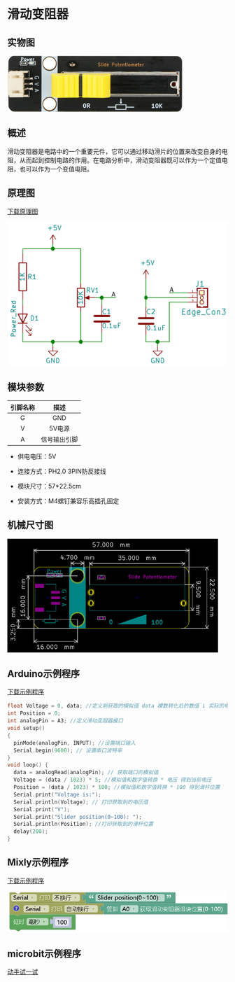 # 滑动变阻器

## 实物图

![实物图](slide_potentiometer/slide_potentiometer.png)

## 概述

​		滑动变阻器是电路中的一个重要元件，它可以通过移动滑片的位置来改变自身的电阻，从而起到控制电路的作用。在电路分析中，滑动变阻器既可以作为一个定值电阻，也可以作为一个变值电阻。

## 原理图

[下载原理图](slide_potentiometer/slide_potentiometer_schematic.pdf)

![原理图](slide_potentiometer/slide_potentiometer_schematic.png)

## 模块参数
| 引脚名称 |     描述     |
| :------: | :----------: |
|    G     |     GND      |
|    V     |    5V电源    |
|    A     | 信号输出引脚 |

- 供电电压：5V

- 连接方式：PH2.0 3PIN防反接线

- 模块尺寸：57*22.5cm

- 安装方式：M4螺钉兼容乐高插孔固定

## 机械尺寸图

![机械尺寸图](slide_potentiometer/slide_potentiometer_assenbly.png)

## Arduino示例程序

[下载示例程序](slide_potentiometer/slide_potentiometer.zip)

``` c
float Voltage = 0, data; //定义刚获取的模拟值 data 模数转化后的数值 i 实际的电阻大小 j
int Position = 0;
int analogPin = A3; //定义滑动变阻器接口
void setup()
{
  pinMode(analogPin, INPUT); //设置端口输入
  Serial.begin(9600); // 设置串口波特率
}
void loop() {
  data = analogRead(analogPin); // 获取端口的模拟值
  Voltage = (data / 1023) * 5; //模拟值和数字值转换 * 电压 得到当前电压
  Position = (data / 1023) * 100; //模拟值和数字值转换 * 100 得到滑杆位置
  Serial.print("Voltage is:");
  Serial.println(Voltage); // 打印获取到的电压值
  Serial.print("V");
  Serial.print("Slider position(0~100): ");
  Serial.println(Position); //打印获取到的滑杆位置
  delay(200);
}
```

## Mixly示例程序

[下载示例程序](slide_potentiometer/slide_potentiometer_Mixly_demo.zip)

![Mixly示例程序](slide_potentiometer/Mixly_demo.png)

## microbit示例程序

<a href="https://makecode.microbit.org/_HaWXTmVJD6jf" target="_blank">动手试一试</a>